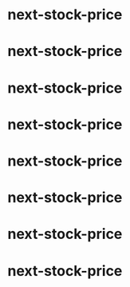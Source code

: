 # next-stock-price
# next-stock-price
# next-stock-price
# next-stock-price
# next-stock-price
# next-stock-price
# next-stock-price
# next-stock-price
